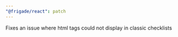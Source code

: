 ```yaml
---
"@frigade/react": patch
---
```


Fixes an issue where html tags could not display in classic checklists
